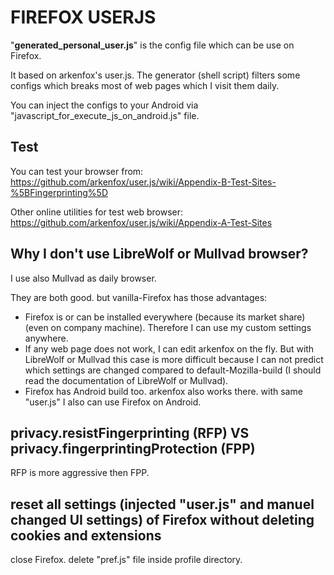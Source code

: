 # FIREFOX USERJS

"__generated_personal_user.js__" is the config file which can be use on Firefox.

It based on arkenfox's user.js. The generator (shell script) filters some configs which breaks most of web pages which I visit them daily.

You can inject the configs to your Android via "javascript_for_execute_js_on_android.js" file.

## Test

You can test your browser from: <https://github.com/arkenfox/user.js/wiki/Appendix-B-Test-Sites-%5BFingerprinting%5D>

Other online utilities for test web browser: <https://github.com/arkenfox/user.js/wiki/Appendix-A-Test-Sites>

## Why I don't use LibreWolf or Mullvad browser?

I use also Mullvad as daily browser.

They are both good. but vanilla-Firefox has those advantages:

- Firefox is or can be installed everywhere (because its market share) (even on company machine). Therefore I can use my custom settings anywhere.
- If any web page does not work, I can edit arkenfox on the fly. But with LibreWolf or Mullvad this case is more difficult because I can not predict which settings are changed compared to default-Mozilla-build (I should read the documentation of LibreWolf or Mullvad).
- Firefox has Android build too. arkenfox also works there. with same "user.js" I also can use Firefox on Android.

## privacy.resistFingerprinting (RFP) VS privacy.fingerprintingProtection (FPP)

RFP is more aggressive then FPP.

## reset all settings (injected "user.js" and manuel changed UI settings) of Firefox without deleting cookies and extensions

close Firefox. delete "pref.js" file inside profile directory.
